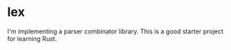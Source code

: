 # lex

I'm implementing a parser combinator library. This is a good starter project for learning Rust. 
